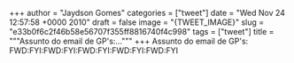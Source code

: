 
+++
author = "Jaydson Gomes"
categories = ["tweet"]
date = "Wed Nov 24 12:57:58 +0000 2010"
draft = false
image = "{TWEET_IMAGE}"
slug = "e33b0f6c2f46b58e56707f355ff8816740f4c998"
tags = ["tweet"]
title = """Assunto do email de GP's:..."""
+++
Assunto do email de GP's: FWD:FYI:FWD:FYI:FWD:FYI:FWD:FYI:FWD:FYI
